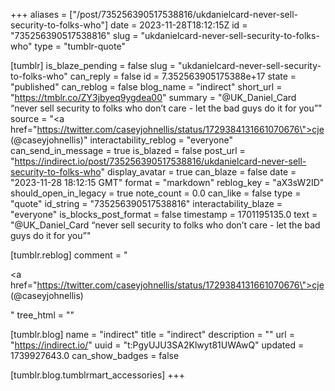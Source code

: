 +++
aliases = ["/post/735256390517538816/ukdanielcard-never-sell-security-to-folks-who"]
date = 2023-11-28T18:12:15Z
id = "735256390517538816"
slug = "ukdanielcard-never-sell-security-to-folks-who"
type = "tumblr-quote"

[tumblr]
is_blaze_pending = false
slug = "ukdanielcard-never-sell-security-to-folks-who"
can_reply = false
id = 7.352563905175388e+17
state = "published"
can_reblog = false
blog_name = "indirect"
short_url = "https://tmblr.co/ZY3jbyeq9ygdea00"
summary = "@UK_Daniel_Card “never sell security to folks who don’t care - let the bad guys do it for you”"
source = "<a href=\"https://twitter.com/caseyjohnellis/status/1729384131661070676\">cje (@caseyjohnellis)</a>"
interactability_reblog = "everyone"
can_send_in_message = true
is_blazed = false
post_url = "https://indirect.io/post/735256390517538816/ukdanielcard-never-sell-security-to-folks-who"
display_avatar = true
can_blaze = false
date = "2023-11-28 18:12:15 GMT"
format = "markdown"
reblog_key = "aX3sW2ID"
should_open_in_legacy = true
note_count = 0.0
can_like = false
type = "quote"
id_string = "735256390517538816"
interactability_blaze = "everyone"
is_blocks_post_format = false
timestamp = 1701195135.0
text = "@UK_Daniel_Card “never sell security to folks who don’t care - let the bad guys do it for you”"

[tumblr.reblog]
comment = "<p><a href=\"https://twitter.com/caseyjohnellis/status/1729384131661070676\">cje (@caseyjohnellis)</a></p>"
tree_html = ""

[tumblr.blog]
name = "indirect"
title = "indirect"
description = ""
url = "https://indirect.io/"
uuid = "t:PgyUJU3SA2Klwyt81UWAwQ"
updated = 1739927643.0
can_show_badges = false

[tumblr.blog.tumblrmart_accessories]
+++
